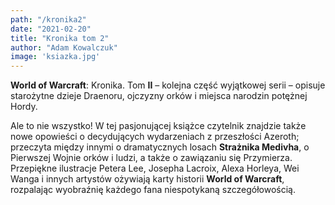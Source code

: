 ```yaml
---
path: "/kronika2"
date: "2021-02-20"
title: "Kronika tom 2"
author: "Adam Kowalczuk"
image: 'ksiazka.jpg'
---
```

**World of Warcraft**: Kronika. Tom **II** – kolejna część wyjątkowej serii – opisuje starożytne dzieje Draenoru, ojczyzny orków i miejsca narodzin potężnej Hordy.

Ale to nie wszystko! W tej pasjonującej książce czytelnik znajdzie także nowe opowieści o decydujących wydarzeniach z przeszłości Azeroth; przeczyta między innymi o dramatycznych losach **Strażnika Medivha**, o Pierwszej Wojnie orków i ludzi, a także o zawiązaniu się Przymierza. Przepiękne ilustracje Petera Lee, Josepha Lacroix, Alexa Horleya, Wei Wanga i innych artystów ożywiają karty historii **World of Warcraft**, rozpalając wyobraźnię każdego fana niespotykaną szczegółowością.
